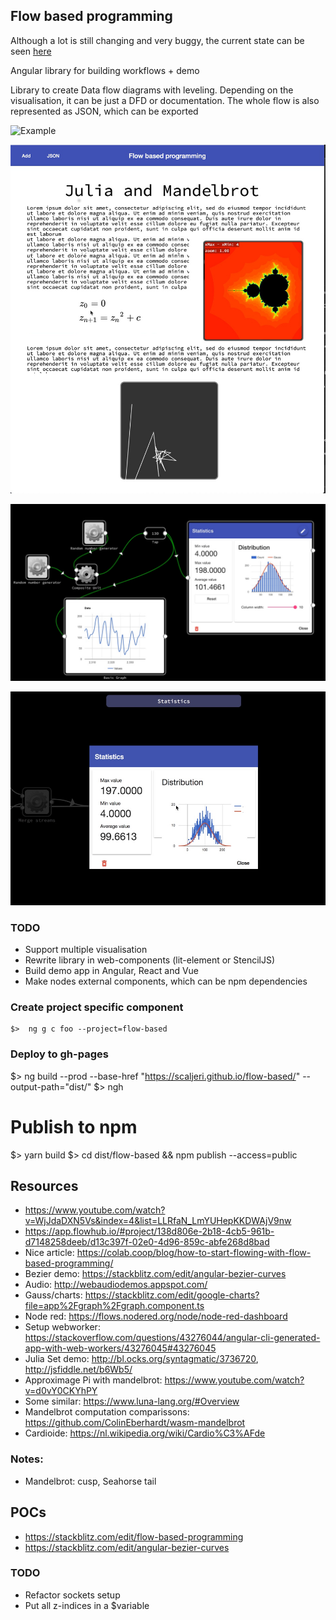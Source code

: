 ## Flow based programming

Although a lot is still changing and very buggy, the current state can be seen [here](https://scaljeri.github.io/flow-based/) 

Angular library for building workflows + demo 

Library to create Data flow diagrams with leveling. Depending on the visualisation, it can be just a DFD or documentation. 
The whole flow is also represented as JSON, which can be exported

![Example](images/fractal-demo.gif)

![FBP as doc](images/fbp-as-doc.jpg)

![Example](images/fbp.jpg)

![Example](images/gauss.jpg)

### TODO

  * Support multiple visualisation
  * Rewrite library in web-components (lit-element or StencilJS)
  * Build demo app in Angular, React and Vue
  * Make nodes external components, which can be npm dependencies

### Create project specific component

    $>  ng g c foo --project=flow-based
    
### Deploy to gh-pages

  $>  ng build --prod --base-href "https://scaljeri.github.io/flow-based/" --output-path="dist/"
  $>  ngh
  
# Publish to npm

   $> yarn build
   $> cd dist/flow-based && npm publish --access=public

## Resources

   * https://www.youtube.com/watch?v=WjJdaDXN5Vs&index=4&list=LLRfaN_LmYUHepKKDWAjV9nw
   * https://app.flowhub.io/#project/138d806e-2b18-4cb5-961b-d7148258deeb/d13c397f-02e0-4d96-859c-abfe268d8bad
   * Nice article: https://colab.coop/blog/how-to-start-flowing-with-flow-based-programming/
   * Bezier demo: https://stackblitz.com/edit/angular-bezier-curves
   * Audio: http://webaudiodemos.appspot.com/
   * Gauss/charts: https://stackblitz.com/edit/google-charts?file=app%2Fgraph%2Fgraph.component.ts
   * Node red: https://flows.nodered.org/node/node-red-dashboard
   * Setup webworker: https://stackoverflow.com/questions/43276044/angular-cli-generated-app-with-web-workers/43276045#43276045
   * Julia Set demo: http://bl.ocks.org/syntagmatic/3736720, http://jsfiddle.net/b6Wb5/
   * Approximage Pi with mandelbrot: https://www.youtube.com/watch?v=d0vY0CKYhPY
   * Some similar: https://www.luna-lang.org/#Overview
   * Mandelbrot computation comparissons: https://github.com/ColinEberhardt/wasm-mandelbrot
   * Cardioide: https://nl.wikipedia.org/wiki/Cardio%C3%AFde


### Notes: 
  * Mandelbrot: cusp, Seahorse tail
## POCs

  * https://stackblitz.com/edit/flow-based-programming
  * https://stackblitz.com/edit/angular-bezier-curves

### TODO
  * Refactor sockets setup
  * Put all z-indices in a $variable
